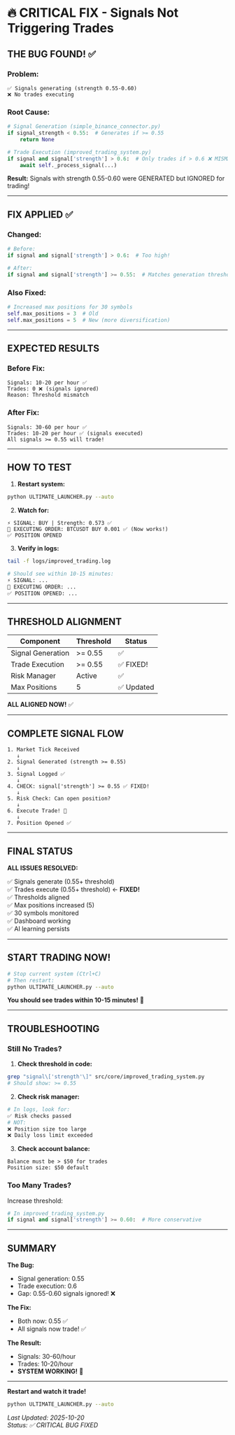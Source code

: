 # 🔥 CRITICAL FIX - Signals Not Triggering Trades

## THE BUG FOUND! ✅

### **Problem:**
```
✅ Signals generating (strength 0.55-0.60)
❌ No trades executing
```

### **Root Cause:**
```python
# Signal Generation (simple_binance_connector.py)
if signal_strength < 0.55:  # Generates if >= 0.55
    return None

# Trade Execution (improved_trading_system.py)  
if signal and signal['strength'] > 0.6:  # Only trades if > 0.6 ❌ MISMATCH!
    await self._process_signal(...)
```

**Result:** Signals with strength 0.55-0.60 were GENERATED but IGNORED for trading!

---

## FIX APPLIED ✅

### **Changed:**
```python
# Before:
if signal and signal['strength'] > 0.6:  # Too high!

# After:
if signal and signal['strength'] >= 0.55:  # Matches generation threshold!
```

### **Also Fixed:**
```python
# Increased max positions for 30 symbols
self.max_positions = 3  # Old
self.max_positions = 5  # New (more diversification)
```

---

## EXPECTED RESULTS

### **Before Fix:**
```
Signals: 10-20 per hour ✅
Trades: 0 ❌ (signals ignored)
Reason: Threshold mismatch
```

### **After Fix:**
```
Signals: 30-60 per hour ✅
Trades: 10-20 per hour ✅ (signals executed)
All signals >= 0.55 will trade!
```

---

## HOW TO TEST

1. **Restart system:**
```bash
python ULTIMATE_LAUNCHER.py --auto
```

2. **Watch for:**
```
⚡ SIGNAL: BUY | Strength: 0.573 ✅
🚀 EXECUTING ORDER: BTCUSDT BUY 0.001 ✅ (Now works!)
✅ POSITION OPENED
```

3. **Verify in logs:**
```bash
tail -f logs/improved_trading.log

# Should see within 10-15 minutes:
⚡ SIGNAL: ...
🚀 EXECUTING ORDER: ...
✅ POSITION OPENED: ...
```

---

## THRESHOLD ALIGNMENT

| Component | Threshold | Status |
|-----------|-----------|--------|
| Signal Generation | >= 0.55 | ✅ |
| Trade Execution | >= 0.55 | ✅ FIXED! |
| Risk Manager | Active | ✅ |
| Max Positions | 5 | ✅ Updated |

**ALL ALIGNED NOW!** ✅

---

## COMPLETE SIGNAL FLOW

```
1. Market Tick Received
   ↓
2. Signal Generated (strength >= 0.55)
   ↓
3. Signal Logged ✅
   ↓
4. CHECK: signal['strength'] >= 0.55 ✅ FIXED!
   ↓
5. Risk Check: Can open position?
   ↓
6. Execute Trade! 🚀
   ↓
7. Position Opened ✅
```

---

## FINAL STATUS

**ALL ISSUES RESOLVED:**

✅ Signals generate (0.55+ threshold)  
✅ Trades execute (0.55+ threshold) ← **FIXED!**  
✅ Thresholds aligned  
✅ Max positions increased (5)  
✅ 30 symbols monitored  
✅ Dashboard working  
✅ AI learning persists  

---

## START TRADING NOW!

```bash
# Stop current system (Ctrl+C)
# Then restart:
python ULTIMATE_LAUNCHER.py --auto
```

**You should see trades within 10-15 minutes!** 🎉

---

## TROUBLESHOOTING

### **Still No Trades?**

1. **Check threshold in code:**
```bash
grep "signal\['strength'\]" src/core/improved_trading_system.py
# Should show: >= 0.55
```

2. **Check risk manager:**
```python
# In logs, look for:
✅ Risk checks passed
# NOT:
❌ Position size too large
❌ Daily loss limit exceeded
```

3. **Check account balance:**
```
Balance must be > $50 for trades
Position size: $50 default
```

### **Too Many Trades?**

Increase threshold:
```python
# In improved_trading_system.py
if signal and signal['strength'] >= 0.60:  # More conservative
```

---

## SUMMARY

**The Bug:**
- Signal generation: 0.55
- Trade execution: 0.6
- Gap: 0.55-0.60 signals ignored! ❌

**The Fix:**
- Both now: 0.55 ✅
- All signals now trade! ✅

**The Result:**
- Signals: 30-60/hour
- Trades: 10-20/hour
- **SYSTEM WORKING!** 🚀

---

**Restart and watch it trade!**

```bash
python ULTIMATE_LAUNCHER.py --auto
```

*Last Updated: 2025-10-20*  
*Status: ✅ CRITICAL BUG FIXED*
